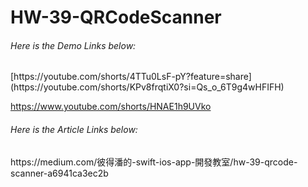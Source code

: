 <h1> HW-39-QRCodeScanner </h1>

<H6>Here is the Demo Links below:</H6>
[https://youtube.com/shorts/4TTu0LsF-pY?feature=share](https://youtube.com/shorts/KPv8frqtiX0?si=Qs_o_6T9g4wHFIFH)

https://www.youtube.com/shorts/HNAE1h9UVko
<H6>Here is the Article Links below:</H6>
https://medium.com/彼得潘的-swift-ios-app-開發教室/hw-39-qrcode-scanner-a6941ca3ec2b
